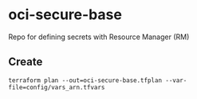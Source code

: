 # oci-secure-base
Repo for defining secrets with Resource Manager (RM)


## Create 

```
terraform plan --out=oci-secure-base.tfplan --var-file=config/vars_arn.tfvars
```